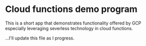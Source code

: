 # Cloud functions demo program

This is a short app that demonstrates functionality offered by GCP especially leveraging severless technology in cloud functions.

...I'll update this file as I progress.
